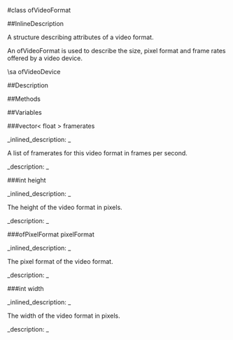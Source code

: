 #class ofVideoFormat


<!--
_visible: True_
_advanced: False_
_istemplated: False_
-->

##InlineDescription

A structure describing attributes of a video format.

An ofVideoFormat is used to describe the size, pixel format and frame rates
offered by a video device.

\sa ofVideoDevice





##Description





##Methods



##Variables



###vector< float >  framerates

<!--
_name: framerates_
_type: vector< float > _
_access: public_
_version_started: 0.8.0_
_version_deprecated: _
_summary: _
_visible: True_
_constant: True_
_advanced: False_
-->

_inlined_description: _

A list of framerates for this video format in frames per second.

_description: _








<!----------------------------------------------------------------------------->

###int  height

<!--
_name: height_
_type: int _
_access: public_
_version_started: 0.8.0_
_version_deprecated: _
_summary: _
_visible: True_
_constant: True_
_advanced: False_
-->

_inlined_description: _

The height of the video format in pixels.

_description: _








<!----------------------------------------------------------------------------->

###ofPixelFormat pixelFormat

<!--
_name: pixelFormat_
_type: ofPixelFormat_
_access: public_
_version_started: 0.8.0_
_version_deprecated: _
_summary: _
_visible: True_
_constant: True_
_advanced: False_
-->

_inlined_description: _

The pixel format of the video format.

_description: _








<!----------------------------------------------------------------------------->

###int  width

<!--
_name: width_
_type: int _
_access: public_
_version_started: 0.8.0_
_version_deprecated: _
_summary: _
_visible: True_
_constant: True_
_advanced: False_
-->

_inlined_description: _

The width of the video format in pixels.

_description: _








<!----------------------------------------------------------------------------->

